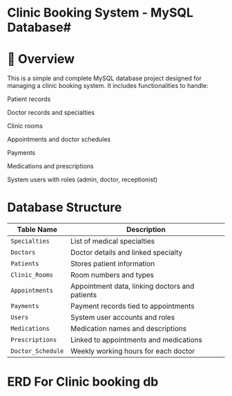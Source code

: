 
# Clinic Booking System - MySQL Database#
# 📌 Overview #
This is a simple and complete MySQL database project designed for managing a clinic booking system. It includes functionalities to handle:

Patient records

Doctor records and specialties

Clinic rooms

Appointments and doctor schedules

Payments

Medications and prescriptions

System users with roles (admin, doctor, receptionist)

# Database Structure #

| Table Name        | Description                                    |
| ----------------- | ---------------------------------------------- |
| `Specialties`     | List of medical specialties                    |
| `Doctors`         | Doctor details and linked specialty            |
| `Patients`        | Stores patient information                     |
| `Clinic_Rooms`    | Room numbers and types                         |
| `Appointments`    | Appointment data, linking doctors and patients |
| `Payments`        | Payment records tied to appointments           |
| `Users`           | System user accounts and roles                 |
| `Medications`     | Medication names and descriptions              |
| `Prescriptions`   | Linked to appointments and medications         |
| `Doctor_Schedule` | Weekly working hours for each doctor           |

# ERD For Clinic booking db
